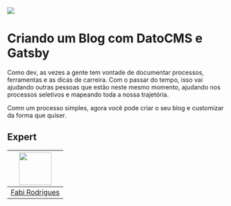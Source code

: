 <img src="https://storage.googleapis.com/golden-wind/experts-club/capa-github.svg" />

# Criando um Blog com DatoCMS e Gatsby

Como dev, as vezes a gente tem vontade de documentar processos, ferramentas e as dicas de carreira. Com o passar do tempo, isso vai ajudando outras pessoas que estão neste mesmo momento, ajudando nos processos seletivos e mapeando toda a nossa trajetória.

Comn um processo simples, agora você pode criar o seu blog e customizar da forma que quiser.

## Expert

| [<img src="https://avatars.githubusercontent.com/u/45862435?v=4" width="75px;"/>](https://github.com/frontfabi) |
| :-------------------------------------------------------------------------------------------------------------: |
|                                 [Fabi Rodrigues](https://github.com/frontfabi)                                  |
